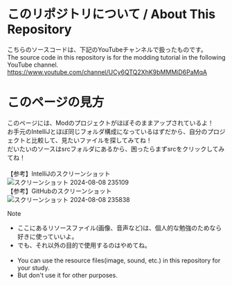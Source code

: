 # このリポジトリについて / About This Repository
こちらのソースコードは、下記のYouTubeチャンネルで扱ったものです。<br>
The source code in this repository is for the modding tutorial in the following YouTube channel.
https://www.youtube.com/channel/UCy6QTQ2XhK9bMMMiD6PaMqA

# このページの見方
このページには、Modのプロジェクトがほぼそのままアップされているよ！<br>
お手元のIntelliJとほぼ同じフォルダ構成になっているはずだから、自分のプロジェクトと比較して、見たいファイルを探してみてね！<br>
だいたいのソースはsrcフォルダにあるから、困ったらまずsrcをクリックしてみてね！<br><br>
【参考】IntelliJのスクリーンショット<br>
![スクリーンショット 2024-08-08 235109](https://github.com/user-attachments/assets/1c64676a-2a7f-4f55-8345-b8636548258f)
<br>【参考】GitHubのスクリーンショット<br>
![スクリーンショット 2024-08-08 235838](https://github.com/user-attachments/assets/9d4ae2ce-33c8-4953-ab80-1e41261cccd0)
<br>
> [!NOTE]
>  - ここにあるリソースファイル(画像、音声など)は、個人的な勉強のためなら好きに使っていいよ。
>  - でも、それ以外の目的で使用するのはやめてね。
> <br><br>
>  - You can use the resource files(image, sound, etc.) in this repository for your study.
>  - But don't use it for other purposes.
